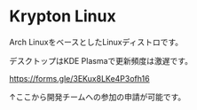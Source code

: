 # Krypton Linux

Arch LinuxをベースとしたLinuxディストロです。

デスクトップはKDE Plasmaで更新頻度は激遅です。

https://forms.gle/3EKux8LKe4P3ofh16

↑ここから開発チームへの参加の申請が可能です。
